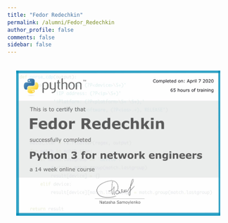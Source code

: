 ```yaml
---
title: "Fedor Redechkin"
permalink: /alumni/Fedor_Redechkin
author_profile: false
comments: false
sidebar: false
---
```


<div style="padding: 20px;">
  <img src="https://raw.githubusercontent.com/pyneng/pyneng.github.io/master/alumni/Fedor_Redechkin.png" alt="Python for network engineers">
</div>

